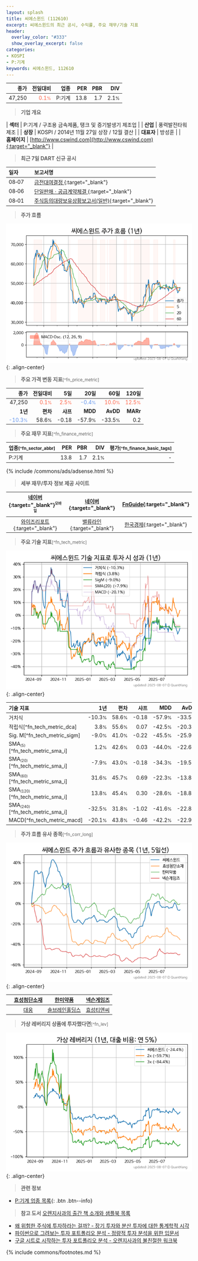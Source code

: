 ```yaml
---
layout: splash
title: 씨에스윈드 (112610)
excerpt: 씨에스윈드의 최근 공시, 수익률, 주요 재무/기술 지표
header:
  overlay_color: "#333"
  show_overlay_excerpt: false
categories:
- KOSPI
- P:기계
keywords: 씨에스윈드, 112610
---
```


| **종가** | **전일대비** | **업종** | **PER** | **PBR** | **DIV** |
| -------: | -----------: | -------: | ------: | ------: | ------: |
| 47,250 | <span style="color: tomato">0.1<small>%</small></span> | P:기계 | 13.8 | 1.7 | 2.1<small>%</small> |

<!-- more -->


> **기업 개요**<a id="company"></a>

| <span style="white-space:nowrap;">**섹터**</span> | P:기계 / 구조용 금속제품, 탱크 및 증기발생기 제조업 |
| <span style="white-space:nowrap;">**산업**</span> | 풍력발전타워 제조 |
| <span style="white-space:nowrap;">**상장**</span> | KOSPI / 2014년 11월 27일 상장 / 12월 결산 |
| <span style="white-space:nowrap;">**대표자**</span> | 방성훈 |
| <span style="white-space:nowrap;">**홈페이지**</span> | [http://www.cswind.com](http://www.cswind.com){:target="_blank"} |


> **최근 7일 DART 신규 공시**<a id="dart"></a>

| **일자** |      | **보고서명** |
| :------- | :--- | :----------- |
| 08&#x2011;07 | | [금전대여결정              ](https://dart.fss.or.kr/dsaf001/main.do?rcpNo=20250807800402){:target="_blank"} |
| 08&#x2011;06 | | [단일판매ㆍ공급계약체결              ](https://dart.fss.or.kr/dsaf001/main.do?rcpNo=20250806800142){:target="_blank"} |
| 08&#x2011;01 | | [주식등의대량보유상황보고서(일반)](https://dart.fss.or.kr/dsaf001/main.do?rcpNo=20250801000662){:target="_blank"} |


> **주가 흐름**<a id="price"></a>

![112610](/stock/images/112610.png){: .align-center}


> **주요 가격 변동 지표**<small>[^fn_price_metric]</small>

| **종가** | **전일대비** | **5일** | **20일** | **60일** | **120일** |
| -------: | -----------: | ------: | -------: | -------: | --------: |
| 47,250 | <span style="color: tomato">0.1<small>%</small></span> | <span style="color: tomato">2.5<small>%</small></span> | <span style="color: cornflowerblue">-0.4<small>%</small></span> | <span style="color: tomato">10.0<small>%</small></span> | <span style="color: tomato">12.5<small>%</small></span> |
| **1년** | **편차** | **샤프** | **MDD** | **AvDD** | **MARr** |
| <span style="color: cornflowerblue">-10.3<small>%</small></span> | 58.6<small>%</small> | -0.18 | -57.9<small>%</small> | -33.5<small>%</small> | 0.2 |


> **주요 재무 지표**<small>[^fn_finance_metric]</small>

| **업종**<small>[^fn_sector_abbr]</small> | **PER** | **PBR** | **DIV** | **평가**<small>[^fn_finance_basic_tags]</small> |
| :--------------------------------------- | ------: | ------: | ------: | ----------------------------------------------: |
| P:기계 | 13.8 | 1.7 | 2.1<small>%</small> | - |



{% include /commons/ads/adsense.html %}

> **세부 재무/투자 정보 제공 사이트**

| [네이버](https://m.stock.naver.com/domestic/stock/112610/finance/summary){:target="_blank"}<sup><small>모바일</small></sup> | [네이버](https://finance.naver.com/item/coinfo.naver?code=112610){:target="_blank"} | [FnGuide](https://comp.fnguide.com/SVO2/ASP/SVD_Invest.asp?gicode=A112610&MenuYn=Y){:target="_blank"} |
| :---: | :---: | :---: |
| [와이즈리포트](https://comp.wisereport.co.kr/company/c1040001.aspx?cmp_cd=112610){:target="_blank"} | [밸류라인](https://www.valueline.co.kr/finance/summary/112610){:target="_blank"} | [한국경제](https://markets.hankyung.com/stock/112610/financial-summary){:target="_blank"} |


> **주요 기술 지표**<small>[^fn_tech_metric]</small>


![112610](/stock/images/112610_tech.png){: .align-center}

| **기술 지표** | **1년** | **편차** | **샤프** | **MDD** | **AvDD** |
| :------------ | ------: | -----------: | -------: | ------: | -------: |
| 거치식 | -10.3<small>%</small> | 58.6<small>%</small> | -0.18 | -57.9<small>%</small> | -33.5<small>%</small> |
| 적립식[^fn_tech_metric_dca] | 3.8<small>%</small> | 55.6<small>%</small> | 0.07 | -42.5<small>%</small> | -20.3<small>%</small> |
| Sig. M[^fn_tech_metric_sigm] | -9.0<small>%</small> | 41.0<small>%</small> | -0.22 | -45.5<small>%</small> | -25.9<small>%</small> |
| SMA<small><sub>(5)</sub></small>[^fn_tech_metric_sma_i] | 1.2<small>%</small> | 42.6<small>%</small> | 0.03 | -44.0<small>%</small> | -22.6<small>%</small> |
| SMA<small><sub>(20)</sub></small>[^fn_tech_metric_sma_i] | -7.9<small>%</small> | 43.0<small>%</small> | -0.18 | -34.3<small>%</small> | -19.5<small>%</small> |
| SMA<small><sub>(60)</sub></small>[^fn_tech_metric_sma_i] | 31.6<small>%</small> | 45.7<small>%</small> | 0.69 | -22.3<small>%</small> | -13.8<small>%</small> |
| SMA<small><sub>(120)</sub></small>[^fn_tech_metric_sma_i] | 13.8<small>%</small> | 45.4<small>%</small> | 0.30 | -28.6<small>%</small> | -18.8<small>%</small> |
| SMA<small><sub>(240)</sub></small>[^fn_tech_metric_sma_i] | -32.5<small>%</small> | 31.8<small>%</small> | -1.02 | -41.6<small>%</small> | -22.8<small>%</small> |
| MACD[^fn_tech_metric_macd] | -20.1<small>%</small> | 43.8<small>%</small> | -0.46 | -42.2<small>%</small> | -22.9<small>%</small> |


> **주가 흐름 유사 종목**<a id="corr"></a><small>[^fn_corr_long]</small>

![112610](/stock/images/112610_corr.png){: .align-center}

|       | [효성첨단소재](/298050/) | [한미약품](/128940/) | [넥슨게임즈](/225570/) |
| :---: | :------------------------------------: | :------------------------------------: | :------------------------------------: |
|       | [대웅](/003090/) | [솔브레인홀딩스](/036830/) | [효성티앤씨](/298020/) |


> **가상 레버리지 상품에 투자했다면**<a id="2x"></a><small>[^fn_lev]</small>

![112610](/stock/images/112610_2x.png){: .align-center}


> **관련 정보**

- [P:기계 업종 목록](/stats/sector/kospi_업종_기계_종목/){: .btn .btn--info}

> **참고 도서** [오렌지사과의 출간 책 소개와 샘플북 목록](https://kongdori.tistory.com/691)

- [왜 위험한 주식에 투자하라는 걸까? - 장기 투자와 분산 투자에 대한 통계학적 시각](https://kongdori.tistory.com/421)
- [파이썬으로 그려보는 투자 포트폴리오 분석  - 정량적 투자 분석을 위한 입문서](https://kongdori.tistory.com/643)
- [구글 시트로 시작하는 투자 포트폴리오 분석 - 오렌지사과의 불친절한 워크북](https://kongdori.tistory.com/449)


{% include commons/footnotes.md %}